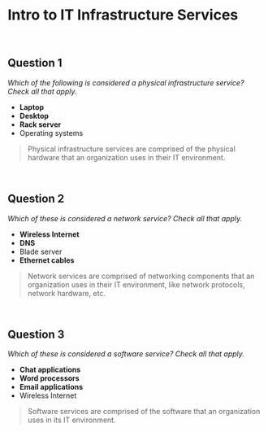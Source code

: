 # Intro to IT Infrastructure Services

<br>

## Question 1

*Which of the following is considered a physical infrastructure service? Check all that apply.*

* **Laptop**
* **Desktop**
* **Rack server**
* Operating systems

> Physical infrastructure services are comprised of the physical hardware that an organization uses in their IT environment.

<br>

## Question 2

*Which of these is considered a network service? Check all that apply.*

* **Wireless Internet**
* **DNS**
* Blade server
* **Ethernet cables**

> Network services are comprised of networking components that an organization uses in their IT environment, like network protocols, network hardware, etc.

<br>

## Question 3

*Which of these is considered a software service? Check all that apply.*

* **Chat applications**
* **Word processors**
* **Email applications**
* Wireless Internet

> Software services are comprised of the software that an organization uses in its IT environment.